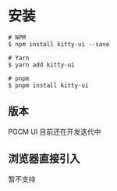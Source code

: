 # 安装

```shell
# NPM
$ npm install kitty-ui --save

# Yarn
$ yarn add kitty-ui

# pnpm
$ pnpm install kitty-ui
```

## 版本

PGCM UI 目前还在开发迭代中

## 浏览器直接引入

暂不支持

